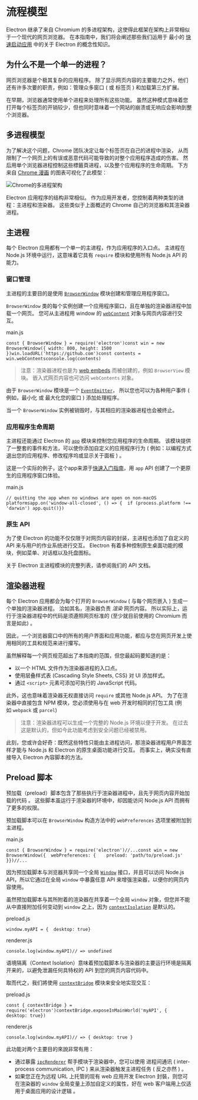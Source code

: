 # 流程模型

Electron 继承了来自 Chromium 的多进程架构，这使得此框架在架构上非常相似于一个现代的网页浏览器。 在本指南中，我们将会阐述那些我们运用于 最小的 [快速启动应用](https://www.electronjs.org/zh/docs/latest/tutorial/quick-start) 中的关于 Electron 的概念性知识。

## 为什么不是一个单一的进程？

网页浏览器是个极其复杂的应用程序。 除了显示网页内容的主要能力之外，他们还有许多次要的职责，例如：管理众多窗口 ( 或 标签页 ) 和加载第三方扩展。

在早期，浏览器通常使用单个进程来处理所有这些功能。 虽然这种模式意味着您打开每个标签页的开销较少，但也同时意味着一个网站的崩溃或无响应会影响到整个浏览器。

## 多进程模型

为了解决这个问题，Chrome 团队决定让每个标签页在自己的进程中渲染， 从而限制了一个网页上的有误或恶意代码可能导致的对整个应用程序造成的伤害。 然后用单个浏览器进程控制这些標籤頁进程，以及整个应用程序的生命周期。 下方来自 [Chrome 漫画](https://www.google.com/googlebooks/chrome/) 的图表可视化了此模型：

![Chrome的多进程架构](https://www.electronjs.org/zh/assets/images/chrome-processes-0506d3984ec81aa39985a95e7a29fbb8.png)

Electron 应用程序的结构非常相似。 作为应用开发者，您控制着两种类型的进程：主进程和渲染器。 这些类似于上面概述的 Chrome 自己的浏览器和其渲染器进程。

## 主进程

每个 Electron 应用都有一个单一的主进程，作为应用程序的入口点。 主进程在 Node.js 环境中运行，这意味着它具有 `require` 模块和使用所有 Node.js API 的能力。

### 窗口管理

主进程的主要目的是使用 [`BrowserWindow`](https://www.electronjs.org/zh/docs/latest/api/browser-window) 模块创建和管理应用程序窗口。

`BrowserWindow` 类的每个实例创建一个应用程序窗口，且在单独的渲染器进程中加载一个网页。 您可从主进程用 window 的 [`webContent`](https://www.electronjs.org/zh/docs/latest/api/web-contents) 对象与网页内容进行交互。

main.js

```
const { BrowserWindow } = require('electron')const win = new BrowserWindow({ width: 800, height: 1500 })win.loadURL('https://github.com')const contents = win.webContentsconsole.log(contents)
```

> 注意：渲染器进程也是为 [web embeds](https://www.electronjs.org/zh/docs/latest/tutorial/web-embeds) 而被创建的，例如 `BrowserView` 模块。 嵌入式网页内容也可访问 `webContents` 对象。

由于 `BrowserWindow` 模块是一个 [`EventEmitter`](https://nodejs.org/api/events.html#events_class_eventemitter)， 所以您也可以为各种用户事件 ( 例如，最小化 或 最大化您的窗口 ) 添加处理程序。

当一个 `BrowserWindow` 实例被销毁时，与其相应的渲染器进程也会被终止。

### 应用程序生命周期

主进程还能通过 Electron 的 [`app`](https://www.electronjs.org/zh/docs/latest/api/app) 模块来控制您应用程序的生命周期。 该模块提供了一整套的事件和方法，可以使你添加自定义的应用程序行为 ( 例如：以编程方式退出您的应用程序、修改程序坞或显示关于面板 ) 。

这是一个实际的例子，这个app来源于[快速入门指南](https://www.electronjs.org/zh/docs/latest/tutorial/quick-start#manage-your-windows-lifecycle)，用 `app` API 创建了一个更原生的应用程序窗口体验。

main.js

```
// quitting the app when no windows are open on non-macOS platformsapp.on('window-all-closed', () => {  if (process.platform !== 'darwin') app.quit()})
```

### 原生 API

为了使 Electron 的功能不仅仅限于对网页内容的封装，主进程也添加了自定义的 API 来与用户的作业系统进行交互。 Electron 有着多种控制原生桌面功能的模块，例如菜单、对话框以及托盘图标。

关于 Electron 主进程模块的完整列表，请参阅我们的 API 文档。

## 渲染器进程

每个 Electron 应用都会为每个打开的 `BrowserWindow` ( 与每个网页嵌入 ) 生成一个单独的渲染器进程。 洽如其名，渲染器负责 _渲染_ 网页内容。 所以实际上，运行于渲染器进程中的代码是须遵照网页标准的 (至少就目前使用的 Chromium 而言是如此) 。

因此，一个浏览器窗口中的所有的用户界面和应用功能，都应与您在网页开发上使用相同的工具和规范来进行攥写。

虽然解释每一个网页规范超出了本指南的范围，但您最起码要知道的是：

-   以一个 HTML 文件作为渲染器进程的入口点。
-   使用层叠样式表 (Cascading Style Sheets, CSS) 对 UI 添加样式。
-   通过 `<script>` 元素可添加可执行的 JavaScript 代码。

此外，这也意味着渲染器无权直接访问 `require` 或其他 Node.js API。 为了在渲染器中直接包含 NPM 模块，您必须使用与在 web 开发时相同的打包工具 (例如 `webpack` 或 `parcel`)

> 注意：渲染器进程可以生成一个完整的 Node.js 环境以便于开发。 在过去这是默认的，但如今此功能考虑到安全问题已经被禁用。

此刻，您或许会好奇：既然这些特性只能由主进程访问，那渲染器进程用户界面怎样才能与 Node.js 和 Electron 的原生桌面功能进行交互。 而事实上，确实没有直接导入 Electron 內容脚本的方法。

## Preload 脚本

预加载（preload）脚本包含了那些执行于渲染器进程中，且先于网页内容开始加载的代码 。 这些脚本虽运行于渲染器的环境中，却因能访问 Node.js API 而拥有了更多的权限。

预加载脚本可以在 `BrowserWindow` 构造方法中的 `webPreferences` 选项里被附加到主进程。

main.js

```
const { BrowserWindow } = require('electron')//...const win = new BrowserWindow({  webPreferences: {    preload: 'path/to/preload.js'  }})//...
```

因为预加载脚本与浏览器共享同一个全局 [`Window`](https://developer.mozilla.org/en-US/docs/Web/API/Window) 接口，并且可以访问 Node.js API，所以它通过在全局 `window` 中暴露任意 API 来增强渲染器，以便你的网页内容使用。

虽然预加载脚本与其所附着的渲染器在共享着一个全局 `window` 对象，但您并不能从中直接附加任何变动到 `window` 之上，因为 [`contextIsolation`](https://www.electronjs.org/zh/docs/latest/tutorial/context-isolation) 是默认的。

preload.js

```
window.myAPI = {  desktop: true}
```

renderer.js

```
console.log(window.myAPI)// => undefined
```

语境隔离（Context Isolation）意味着预加载脚本与渲染器的主要运行环境是隔离开来的，以避免泄漏任何具特权的 API 到您的网页内容代码中。

取而代之，我们將使用 [`contextBridge`](https://www.electronjs.org/zh/docs/latest/api/context-bridge) 模块来安全地实现交互：

preload.js

```
const { contextBridge } = require('electron')contextBridge.exposeInMainWorld('myAPI', {  desktop: true})
```

renderer.js

```
console.log(window.myAPI)// => { desktop: true }
```

此功能对两个主要目的來說非常有用：

-   通过暴露 [`ipcRenderer`](https://www.electronjs.org/zh/docs/latest/api/ipc-renderer) 帮手模块于渲染器中，您可以使用 进程间通讯 ( inter-process communication, IPC ) 来从渲染器触发主进程任务 ( 反之亦然 ) 。
-   如果您正在为远程 URL 上托管的现有 web 应用开发 Electron 封裝，则您可在渲染器的 `window` 全局变量上添加自定义的属性，好在 web 客户端用上仅适用于桌面应用的设计逻辑 。